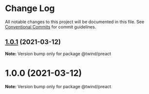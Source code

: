 # Change Log

All notable changes to this project will be documented in this file.
See [Conventional Commits](https://conventionalcommits.org) for commit guidelines.

## [1.0.1](https://github.com/tw-in-js/use-twind-with/compare/@twind/preact@1.0.0...@twind/preact@1.0.1) (2021-03-12)

**Note:** Version bump only for package @twind/preact

# 1.0.0 (2021-03-12)

**Note:** Version bump only for package @twind/preact
